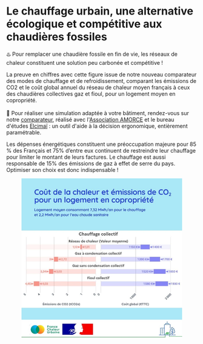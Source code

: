 # Le chauffage urbain, une alternative écologique et compétitive aux chaudières fossiles

♨️ Pour remplacer une chaudière fossile en fin de vie, les réseaux de chaleur constituent une solution peu carbonée et compétitive !

La preuve en chiffres avec cette figure issue de notre nouveau comparateur des modes de chauffage et de refroidissement, comparant les émissions de CO2 et le coût global annuel du réseau de chaleur moyen français à ceux des chaudières collectives gaz et fioul, pour un logement moyen en copropriété.\
\
🔎 Pour réaliser une simulation adaptée à votre bâtiment, rendez-vous sur notre [comparateur](https://france-chaleur-urbaine.beta.gouv.fr/comparateur-couts-performances), réalisé avec l'[Association AMORCE](https://amorce.asso.fr/) et le bureau d'études [Elcimaï](https://www.elcimai.com/) : un outil d'aide à la décision ergonomique, entièrement paramétrable.

Les dépenses énergétiques constituent une préoccupation majeure pour 85 % des Français et 75% d’entre eux continuent de restreindre leur chauffage pour limiter le montant de leurs factures. Le chauffage est aussi responsable de 15% des émissions de gaz à effet de serre du pays. Optimiser son choix est donc indispensable !

<figure><img src=".gitbook/assets/FCU_reseaux_competitifs.jpg" alt=""><figcaption></figcaption></figure>
